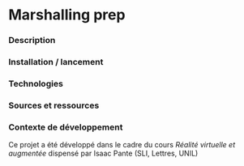 # Marshalling prep

### Description

### Installation / lancement

### Technologies

### Sources et ressources

### Contexte de développement

Ce projet a été développé dans le cadre du cours _Réalité virtuelle et augmentée_ dispensé par Isaac Pante (SLI, Lettres, UNIL)
